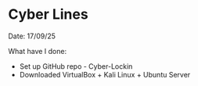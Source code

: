 <h1> Cyber Lines </h1>

Date: 17/09/25

What have I done:

- Set up GitHub repo - Cyber-Lockin
- Downloaded VirtualBox + Kali Linux + Ubuntu Server 


